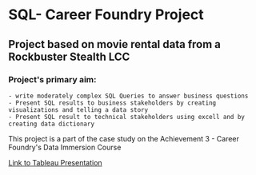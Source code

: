 # SQL- Career Foundry Project
## Project based on movie rental data from a Rockbuster Stealth LCC
### Project's primary aim:
    - write moderately complex SQL Queries to answer business questions
    - Present SQL results to business stakeholders by creating visualizations and telling a data story
    - Present SQL result to technical stakeholders using excell and by creating data dictionary
  
This project is a part of the case study on the Achievement 3 - Career Foundry's Data Immersion Course

<a href = https://public.tableau.com/app/profile/ray.rusli.junior/viz/RockbusterSQLpresentation/Story1> Link to Tableau Presentation
